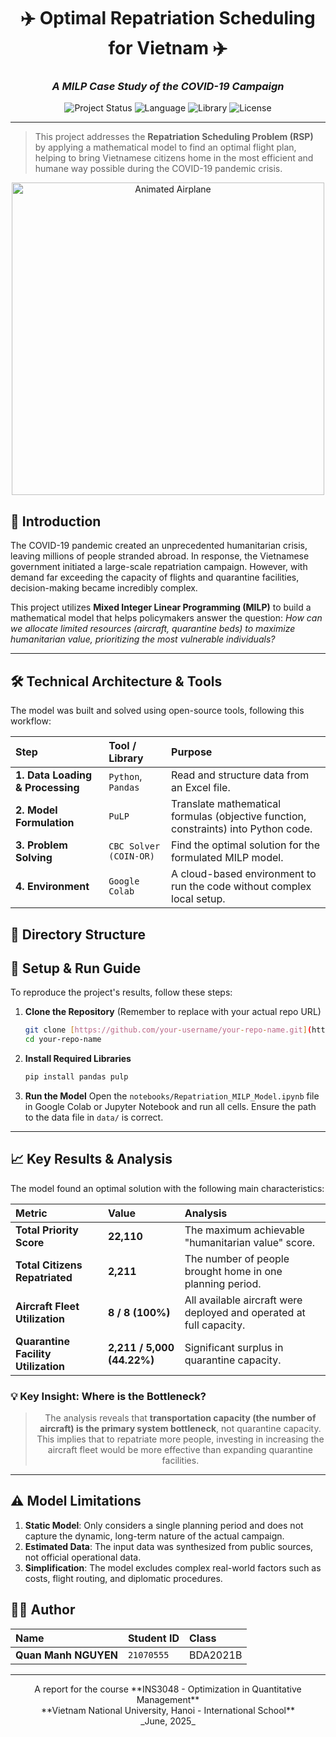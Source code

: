 <div align="center">

# ✈️ Optimal Repatriation Scheduling for Vietnam ✈️

### _A MILP Case Study of the COVID-19 Campaign_

</div>

<div align="center">

![Project Status](https://img.shields.io/badge/status-completed-green)
![Language](https://img.shields.io/badge/language-Python-blue)
![Library](https://img.shields.io/badge/library-PuLP-orange)
![License](https://img.shields.io/badge/license-MIT-brightgreen)

</div>

---

> This project addresses the **Repatriation Scheduling Problem (RSP)** by applying a mathematical model to find an optimal flight plan, helping to bring Vietnamese citizens home in the most efficient and humane way possible during the COVID-19 pandemic crisis.

<p align="center">
  <img src="https://i.pinimg.com/originals/3c/3d/8c/3c3d8c50e9a7e0c5242404f2d7a2b972.gif" alt="Animated Airplane" width="500"/>
</p>

## 🎯 Introduction

The COVID-19 pandemic created an unprecedented humanitarian crisis, leaving millions of people stranded abroad. In response, the Vietnamese government initiated a large-scale repatriation campaign. However, with demand far exceeding the capacity of flights and quarantine facilities, decision-making became incredibly complex.

This project utilizes **Mixed Integer Linear Programming (MILP)** to build a mathematical model that helps policymakers answer the question: *How can we allocate limited resources (aircraft, quarantine beds) to maximize humanitarian value, prioritizing the most vulnerable individuals?*

---

## 🛠️ Technical Architecture & Tools

The model was built and solved using open-source tools, following this workflow:

| Step | Tool / Library | Purpose |
| :--- | :--- | :--- |
| **1. Data Loading & Processing** | `Python`, `Pandas` | Read and structure data from an Excel file. |
| **2. Model Formulation** | `PuLP` | Translate mathematical formulas (objective function, constraints) into Python code. |
| **3. Problem Solving** | `CBC Solver (COIN-OR)` | Find the optimal solution for the formulated MILP model. |
| **4. Environment** | `Google Colab` | A cloud-based environment to run the code without complex local setup. |

## 📁 Directory Structure
## 🚀 Setup & Run Guide

To reproduce the project's results, follow these steps:

1.  **Clone the Repository** (Remember to replace with your actual repo URL)
    ```bash
    git clone [https://github.com/your-username/your-repo-name.git](https://github.com/your-username/your-repo-name.git)
    cd your-repo-name
    ```

2.  **Install Required Libraries**
    ```bash
    pip install pandas pulp
    ```

3.  **Run the Model**
    Open the `notebooks/Repatriation_MILP_Model.ipynb` file in Google Colab or Jupyter Notebook and run all cells. Ensure the path to the data file in `data/` is correct.

---

## 📈 Key Results & Analysis

The model found an optimal solution with the following main characteristics:

| Metric | Value | Analysis |
| :--- | :--- | :--- |
| **Total Priority Score** | **22,110** | The maximum achievable "humanitarian value" score. |
| **Total Citizens Repatriated**| **2,211** | The number of people brought home in one planning period. |
| **Aircraft Fleet Utilization** | **8 / 8 (100%)** | All available aircraft were deployed and operated at full capacity. |
| **Quarantine Facility Utilization** | **2,211 / 5,000 (44.22%)** | Significant surplus in quarantine capacity. |

### 💡 Key Insight: Where is the Bottleneck?

<div align="center">

> The analysis reveals that **transportation capacity (the number of aircraft) is the primary system bottleneck**, not quarantine capacity. This implies that to repatriate more people, investing in increasing the aircraft fleet would be more effective than expanding quarantine facilities.

</div>

---

## ⚠️ Model Limitations

1.  **Static Model**: Only considers a single planning period and does not capture the dynamic, long-term nature of the actual campaign.
2.  **Estimated Data**: The input data was synthesized from public sources, not official operational data.
3.  **Simplification**: The model excludes complex real-world factors such as costs, flight routing, and diplomatic procedures.

## 🧑‍💻 Author

| Name | Student ID | Class |
| :--- | :--- | :--- |
| **Quan Manh NGUYEN** | `21070555` | BDA2021B |

---
<div align="center">
A report for the course **INS3048 - Optimization in Quantitative Management** <br>
**Vietnam National University, Hanoi - International School** <br>
_June, 2025_
</div>
